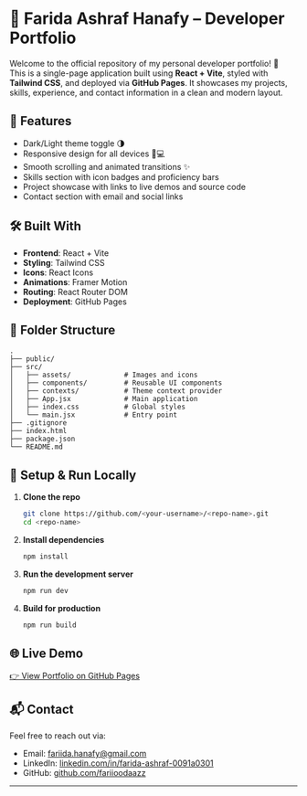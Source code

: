 # 💼 Farida Ashraf Hanafy – Developer Portfolio

Welcome to the official repository of my personal developer portfolio! 🚀  
This is a single-page application built using **React + Vite**, styled with **Tailwind CSS**, and deployed via **GitHub Pages**. It showcases my projects, skills, experience, and contact information in a clean and modern layout.

## 🌟 Features

- Dark/Light theme toggle 🌗
- Responsive design for all devices 📱💻
- Smooth scrolling and animated transitions ✨
- Skills section with icon badges and proficiency bars
- Project showcase with links to live demos and source code
- Contact section with email and social links

## 🛠️ Built With

- **Frontend**: React + Vite
- **Styling**: Tailwind CSS
- **Icons**: React Icons
- **Animations**: Framer Motion
- **Routing**: React Router DOM
- **Deployment**: GitHub Pages

## 📂 Folder Structure

```
.
├── public/
├── src/
│   ├── assets/             # Images and icons
│   ├── components/         # Reusable UI components
│   ├── contexts/           # Theme context provider
│   ├── App.jsx             # Main application
│   ├── index.css           # Global styles
│   └── main.jsx            # Entry point
├── .gitignore
├── index.html
├── package.json
└── README.md
```

## 🔧 Setup & Run Locally

1. **Clone the repo**  
   ```bash
   git clone https://github.com/<your-username>/<repo-name>.git
   cd <repo-name>
   ```

2. **Install dependencies**  
   ```bash
   npm install
   ```

3. **Run the development server**  
   ```bash
   npm run dev
   ```

4. **Build for production**  
   ```bash
   npm run build
   ```

## 🌐 Live Demo

[👉 View Portfolio on GitHub Pages](https://fariioodaazz.github.io/intern-portfolio-farida/)


## 📬 Contact

Feel free to reach out via:

- Email: [fariida.hanafy@gmail.com](mailto:fariida.hanafy@gmail.com)
- LinkedIn: [linkedin.com/in/farida-ashraf-0091a0301](https://www.linkedin.com/in/farida-ashraf-0091a0301)
- GitHub: [github.com/fariioodaazz](https://github.com/fariioodaazz)

---
